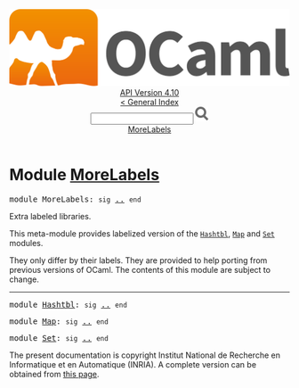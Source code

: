 <!-- ((! set title API !)) ((! set documentation !)) ((! set api !)) ((! set nobreadcrumb !)) -->
<div class="api"><header><nav class="toc brand"><a class="brand" href="https://ocaml.org/"><img src="colour-logo-gray.svg" class="svg" alt="OCaml"></a></nav><nav class="toc"><div class="toc_version"><a href="/docs" id="version-select">API Version 4.10</a></div><a href="index.html">&lt; General Index</a><div class="api_search"><input type="text" name="apisearch" id="api_search" oninput="mySearch(false);" onkeypress="this.oninput();" onclick="this.oninput();" onpaste="this.oninput();">
<img src="search_icon.svg" alt="Search" class="svg" onclick="mySearch(false)"></div>
<div id="search_results"></div><div class="toc_title"><a href="#top">MoreLabels</a></div><ul></ul></nav></header>

<h1>Module <a href="type_MoreLabels.html">MoreLabels</a></h1>

<pre><span id="MODULEMoreLabels"><span class="keyword">module</span> MoreLabels</span>: <code class="code"><span class="keyword">sig</span></code> <a href="MoreLabels.html">..</a> <code class="code"><span class="keyword">end</span></code></pre><div class="info module top">
<div class="info-desc">
<p>Extra labeled libraries.</p>

<p>This meta-module provides labelized version of the <a href="Hashtbl.html"><code class="code"><span class="constructor">Hashtbl</span></code></a>,
   <a href="Map.html"><code class="code"><span class="constructor">Map</span></code></a> and <a href="Set.html"><code class="code"><span class="constructor">Set</span></code></a> modules.</p>

<p>They only differ by their labels. They are provided to help
   porting from previous versions of OCaml.
   The contents of this module are subject to change.</p>
</div>
</div>
<hr width="100%">

<pre><span id="MODULEHashtbl"><span class="keyword">module</span> <a href="MoreLabels.Hashtbl.html">Hashtbl</a></span>: <code class="code"><span class="keyword">sig</span></code> <a href="MoreLabels.Hashtbl.html">..</a> <code class="code"><span class="keyword">end</span></code></pre>
<pre><span id="MODULEMap"><span class="keyword">module</span> <a href="MoreLabels.Map.html">Map</a></span>: <code class="code"><span class="keyword">sig</span></code> <a href="MoreLabels.Map.html">..</a> <code class="code"><span class="keyword">end</span></code></pre>
<pre><span id="MODULESet"><span class="keyword">module</span> <a href="MoreLabels.Set.html">Set</a></span>: <code class="code"><span class="keyword">sig</span></code> <a href="MoreLabels.Set.html">..</a> <code class="code"><span class="keyword">end</span></code></pre>
<div class="copyright">The present documentation is copyright Institut National de Recherche en Informatique et en Automatique (INRIA). A complete version can be obtained from <a href="http://caml.inria.fr/pub/docs/manual-ocaml/">this page</a>.</div></div>